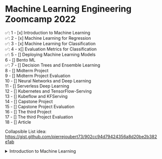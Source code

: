 # Machine Learning Engineering Zoomcamp 2022

✅: 1 - [x] Introduction to Machine Learning  
✅: 2 - [x] Machine Learning for Regression  
✅: 3 - [x] Machine Learning for Classification  
✅: 4 - x[] Evaluation Metrics for Classification  
✅: 5 - [] Deploying Machine Learning Models  
6 - [] Bento ML  
✅: 7 - [] Decision Trees and Ensemble Learning  
8 - [] Midterm Project  
9 - [] Midterm Project Evaluation  
10 - [] Neural Networks and Deep Learning  
11 - [] Serverless Deep Learning  
12 - [] Kubernetes and TensorFlow-Serving  
13 - [] Kubeflow and KFServing  
14 - [] Capstone Project  
15 - [] Capstone Project Evaluation  
16 - [] The third Project  
17 - [] The third Project Evaluation  
18 - [] Article  

Collapsible List idea:
https://gist.github.com/pierrejoubert73/902cc94d79424356a8d20be2b382e1ab

<details>
  <summary>Introduction to Machine Learning</summary>
    1. Topic 1
  2. Topic 2
     * Sub-Topic 1
     * Sub-Topic 2

  ### Some Code
  ```js
  function logSomething(something) {
    console.log('Something', something);
  }
  ```
</details>
